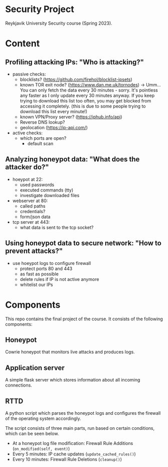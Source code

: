 # Security Project
Reykjavik University Security course (Spring 2023). 

# Content

## Profiling attacking IPs: "Who is attacking?"
- passive checks:
    - blocklists? (https://github.com/firehol/blocklist-ipsets)
    - known TOR exit node? (https://www.dan.me.uk/tornodes) -> Umm... You can only fetch the data every 30 minutes - sorry.  It's pointless any faster as I only update every 30 minutes anyway.
If you keep trying to download this list too often, you may get blocked from accessing it completely.
(this is due to some people trying to download this list every minute!)
    - known VPN/Proxy server? (https://iphub.info/api)
    - Reverse DNS lookup?
    - geolocation (https://ip-api.com/)
- active checks:
    - which ports are open?
        - default scan 


## Analyzing honeypot data: "What does the attacker do?"
- hoeypot at 22:
  - used passwords
  - executed commands (tty)
  - investigate downloaded files
- webserver at 80:
  - called paths
  - credentials?
  - form/json data
- tcp server at 443:
  - what data is sent to the tcp socket?

## Using honeypot data to secure network: "How to prevent attacks?"
- use hoeypot logs to configure firewall
  - protect ports 80 and 443
  - as fast as possible
  - delete rules if IP is not active anymore
  - whitelist our IPs


# Components
This repo contains the final project of the course.
It consists of the following components:

## Honeypot
Cowrie honeypot that monitors live attacks and produces logs.

## Application server
A simple flask server which stores information about all incoming connections.

## RTTD
A python script which parses the honeypot logs and configures the firewall of the operating system accordingly.

The script consists of three main parts, run based on certain conditions, which can be seen below.
- At a honeypot log file modification: Firewall Rule Additions (`on_modified(self, event)`)
- Every 5 minutes: IP cache updates (`update_cached_rules()`)
- Every 10 minutes: Firewall Rule Deletions (`cleanup()`)

